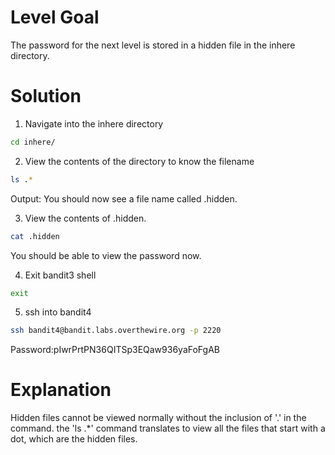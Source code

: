 # Level Goal

The password for the next level is stored in a hidden file in the inhere directory.

# Solution

1. Navigate into the inhere directory
```Bash
cd inhere/
```

2. View the contents of the directory to know the filename
```Bash
ls .*
```
Output: You should now see a file name called .hidden.

3. View the contents of .hidden.
```Bash
cat .hidden
```
You should be able to view the password now.

4. Exit bandit3 shell
```Bash
exit
```

5. ssh into bandit4
```Bash
ssh bandit4@bandit.labs.overthewire.org -p 2220
```
Password:pIwrPrtPN36QITSp3EQaw936yaFoFgAB

# Explanation

Hidden files cannot be viewed normally without the inclusion of '.' in the command. the 'ls .*' command translates to view all the files that start with a dot, which are the hidden files.
